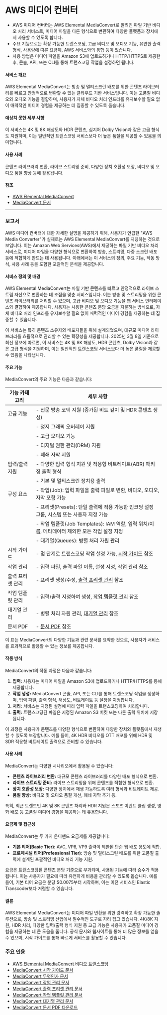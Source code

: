 # AWS 미디어 컨버터

- AWS 미디어 컨버터는 AWS Elemental MediaConvert로 알려진 파일 기반 비디오 처리 서비스로, 미디어 파일을 다른 형식으로 변환하여 다양한 플랫폼과 장치에서 사용할 수 있도록 합니다.  
- 주요 기능으로는 확장 가능한 트랜스코딩, 고급 비디오 및 오디오 기능, 유연한 출력 형식, 사용량에 따른 요금제, AWS 서비스와의 통합 등이 있습니다.  
- 사용 방법은 미디어 파일을 Amazon S3에 업로드하거나 HTTP/HTTPS로 제공한 후, 콘솔, API, 또는 CLI를 통해 트랜스코딩 작업을 설정하면 됩니다.  

#### 서비스 개요  
AWS Elemental MediaConvert는 방송 및 멀티스크린 배포를 위한 콘텐츠 라이브러리를 빠르고 안정적으로 변환할 수 있는 클라우드 기반 서비스입니다. 이는 고품질 비디오와 오디오 기능을 결합하며, 사용자가 자체 비디오 처리 인프라를 유지보수할 필요 없이 매력적인 미디어 경험을 제공하는 데 집중할 수 있도록 돕습니다.  

#### 예상치 못한 세부 사항  
이 서비스는 4K 및 8K 해상도와 HDR 콘텐츠, 심지어 Dolby Vision과 같은 고급 형식도 지원하며, 이는 일반적인 트랜스코딩 서비스보다 더 높은 품질을 제공할 수 있음을 의미합니다.  

#### 사용 사례  
콘텐츠 라이브러리 변환, 라이브 스트리밍 준비, 다양한 장치 호환성 보장, 비디오 및 오디오 품질 향상 등에 활용됩니다.  

#### 참조

- [AWS Elemental MediaConvert](https://aws.amazon.com/mediaconvert/)
- [MediaConvert 문서](https://docs.aws.amazon.com/mediaconvert/index.html)

---

### 보고서

AWS 미디어 컨버터에 대한 자세한 설명을 제공하기 위해, 사용자가 언급한 "AWS Media Converter"가 실제로는 AWS Elemental MediaConvert를 지칭하는 것으로 보입니다. 이는 Amazon Web Services(AWS)에서 제공하는 파일 기반 비디오 처리 서비스로, 미디어 파일을 다양한 형식으로 변환하여 방송, 스트리밍, 다중 스크린 배포 등에 적합하게 만드는 데 사용됩니다. 아래에서는 이 서비스의 정의, 주요 기능, 작동 방식, 사용 사례 등을 포함한 포괄적인 분석을 제공합니다.

#### 서비스 정의 및 배경  
AWS Elemental MediaConvert는 파일 기반 콘텐츠를 빠르고 안정적으로 라이브 스트림 자산으로 변환하는 데 초점을 맞춘 서비스입니다. 이는 방송 및 스트리밍을 위한 콘텐츠 라이브러리를 처리할 수 있으며, 고급 비디오 및 오디오 기능을 웹 서비스 인터페이스와 결합하여 제공합니다. 사용자는 사용한 콘텐츠 분당 요금을 지불하는 방식으로, 자체 비디오 처리 인프라를 유지보수할 필요 없이 매력적인 미디어 경험을 제공하는 데 집중할 수 있습니다.  

이 서비스는 특히 콘텐츠 소유자와 배포자들을 위해 설계되었으며, 대규모 미디어 라이브러리를 효율적으로 관리할 수 있는 확장성을 제공합니다. 2025년 3월 8일 기준으로 최신 정보에 따르면, 이 서비스는 4K 및 8K 해상도, HDR 콘텐츠, Dolby Vision과 같은 고급 형식을 지원하며, 이는 일반적인 트랜스코딩 서비스보다 더 높은 품질을 제공할 수 있음을 나타냅니다.  

#### 주요 기능  
MediaConvert의 주요 기능은 다음과 같습니다:  

| **기능 카테고리**               | **세부 사항**                                                                                     |
|--------------------------------|---------------------------------------------------------------------------------------------|
| 고급 기능                      | - 전문 방송 코덱 지원 (증가된 비트 깊이 및 HDR 콘텐츠 생성)                                     |
|                                | - 정지 그래픽 오버레이 지원                                                                    |
|                                | - 고급 오디오 기능                                                                             |
|                                | - 디지털 권한 관리(DRM) 지원                                                                   |
|                                | - 폐쇄 자막 지원                                                                               |
| 입력/출력 지원                 | - 다양한 입력 형식 지원 및 적응형 비트레이트(ABR) 패키징 출력 형식                              |
|                                | - 기본 및 멀티스크린 장치용 출력                                                               |
| 구성 요소                       | - 작업(Job): 입력 파일을 출력 파일로 변환, 비디오, 오디오, 자막 포함 가능                        |
|                                | - 프리셋(Presets): 단일 출력에 적용 가능한 인코딩 설정 그룹, 시스템 또는 사용자 지정 가능         |
|                                | - 작업 템플릿(Job Templates): IAM 역할, 입력 위치/이름, 메타데이터 제외한 모든 작업 설정 지정    |
|                                | - 대기열(Queues): 병렬 처리 자원 관리                                                         |
| 시작 가이드                    | - 몇 단계로 트랜스코딩 작업 설정 가능, [시작 가이드](https://docs.aws.amazon.com/mediaconvert/latest/ug/getting-started.html) 참조 |
| 작업 관리                      | - 입력 파일, 출력 파일 이름, 설정 지정, [작업 관리](https://docs.aws.amazon.com/mediaconvert/latest/ug/working-with-jobs.html) 참조 |
| 출력 프리셋 관리               | - 프리셋 생성/수정, [출력 프리셋 관리](https://docs.aws.amazon.com/mediaconvert/latest/ug/working-with-presets.html) 참조 |
| 작업 템플릿 관리               | - 입력/출력 지정하여 생성, [작업 템플릿 관리](https://docs.aws.amazon.com/mediaconvert/latest/ug/working-with-job-templates.html) 참조 |
| 대기열 관리                    | - 병렬 처리 자원 관리, [대기열 관리](https://docs.aws.amazon.com/mediaconvert/latest/ug/working-with-queues.html) 참조 |
| 문서 PDF                       | - [문서 PDF](https://docs.aws.amazon.com/pdfs/mediaconvert/latest/ug/mediaconvert-guide.pdf#what-is) 참조 |

이 표는 MediaConvert의 다양한 기능과 관련 문서를 요약한 것으로, 사용자가 서비스를 효과적으로 활용할 수 있는 정보를 제공합니다.  

#### 작동 방식  
MediaConvert의 작동 과정은 다음과 같습니다:  
1. **입력:** 사용자는 미디어 파일을 Amazon S3에 업로드하거나 HTTP/HTTPS를 통해 제공합니다.  
2. **작업 생성:** MediaConvert 콘솔, API, 또는 CLI를 통해 트랜스코딩 작업을 생성하며, 입력 파일, 출력 형식, 해상도, 비트레이트 등 설정을 지정합니다.  
3. **처리:** 서비스는 지정된 설정에 따라 입력 파일을 트랜스코딩하여 처리합니다.  
4. **출력:** 트랜스코딩된 파일은 지정된 Amazon S3 버킷 또는 다른 출력 위치에 저장됩니다.  

이 과정은 사용자가 콘텐츠를 다양한 형식으로 변환하여 다양한 장치와 플랫폼에서 재생할 수 있도록 보장합니다. 예를 들어, 4K HDR 비디오를 OTT 배포를 위해 HDR 및 SDR 적응형 비트레이트 출력으로 준비할 수 있습니다.  

#### 사용 사례  
MediaConvert는 다양한 시나리오에서 활용될 수 있습니다:  
- **콘텐츠 라이브러리 변환:** 대규모 콘텐츠 라이브러리를 다양한 배포 형식으로 변환.  
- **라이브 스트리밍 준비:** 라이브 스트리밍을 위해 콘텐츠를 적합한 형식으로 변환.  
- **장치 호환성 보장:** 다양한 장치에서 재생 가능하도록 여러 형식과 비트레이트 제공.  
- **품질 향상:** 비디오 및 오디오 품질 개선, 폐쇄 자막 추가 등.  

특히, 최근 트렌드인 4K 및 8K 콘텐츠 처리와 HDR 지원은 스포츠 이벤트 클립 생성, 영화 배포 등 고품질 미디어 경험을 제공하는 데 유용합니다.  

#### 요금제 및 접근성  
MediaConvert는 두 가지 온디맨드 요금제를 제공합니다:  
- **기본 티어(Basic Tier):** AVC, VP8, VP9 출력이 제한된 단순 웹 배포 용도에 적합.  
- **프로페셔널 티어(Professional Tier):** 방송 및 멀티스크린 배포를 위한 고품질 출력에 설계된 포괄적인 비디오 처리 기능 지원.  

요금은 트랜스코딩된 콘텐츠 분당 기준으로 부과되며, 사용된 기능에 따라 승수가 적용됩니다. 이는 사용자가 필요에 따라 유연하게 비용을 관리할 수 있도록 돕습니다. 예를 들어, 기본 티어 요금은 분당 $0.0075부터 시작하며, 이는 이전 서비스인 Elastic Transcoder보다 저렴할 수 있습니다.  

#### 결론  
AWS Elemental MediaConvert는 미디어 파일 변환을 위한 강력하고 확장 가능한 솔루션으로, 방송 및 스트리밍 산업에서 필수적인 도구로 자리 잡고 있습니다. 4K/8K 지원, HDR 처리, 다양한 입력/출력 형식 지원 등 고급 기능은 사용자가 고품질 미디어 경험을 제공하는 데 큰 도움을 줍니다. 공식 문서와 웹사이트를 통해 더 많은 정보를 얻을 수 있으며, 시작 가이드를 통해 빠르게 서비스를 활용할 수 있습니다.  

### 주요 인용  
- [AWS Elemental MediaConvert 비디오 트랜스코딩](https://aws.amazon.com/mediaconvert/)  
- [MediaConvert 시작 가이드 문서](https://docs.aws.amazon.com/mediaconvert/latest/ug/getting-started.html)  
- [MediaConvert 무엇인가 문서](https://docs.aws.amazon.com/mediaconvert/latest/ug/what-is.html)  
- [MediaConvert 작업 관리 문서](https://docs.aws.amazon.com/mediaconvert/latest/ug/working-with-jobs.html)  
- [MediaConvert 출력 프리셋 관리 문서](https://docs.aws.amazon.com/mediaconvert/latest/ug/working-with-presets.html)  
- [MediaConvert 작업 템플릿 관리 문서](https://docs.aws.amazon.com/mediaconvert/latest/ug/working-with-job-templates.html)  
- [MediaConvert 대기열 관리 문서](https://docs.aws.amazon.com/mediaconvert/latest/ug/working-with-queues.html)  
- [MediaConvert 문서 PDF 다운로드](https://docs.aws.amazon.com/pdfs/mediaconvert/latest/ug/mediaconvert-guide.pdf#what-is)
